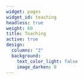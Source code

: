 ```yaml
---
widget: pages
widget_id: teaching
headless: true
weight: 60
title: Teaching
active: true
design:
  columns: "2"
  background:
    text_color_light: false
    image_darken: 0
---
```

